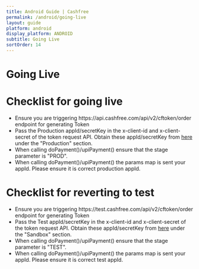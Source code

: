 ```yaml
---
title: Android Guide | Cashfree
permalink: /android/going-live
layout: guide
platform: android
display_platform: ANDROID
subtitle: Going Live
sortOrder: 14
---
```


# Going Live

# Checklist for going live
<ul>
  <li>Ensure you are triggering https://api.cashfree.com/api/v2/cftoken/order endpoint for generating Token </li>
  <li>Pass the Production appId/secretKey in the x-client-id and x-client-secret of the token request API. Obtain these appId/secretKey from <a href="https://merchant.cashfree.com/merchant/pg#api-key">here</a> under the "Production" section.</li>
  <li>When calling doPayment()/upiPayment() ensure that the stage parameter is "PROD".</li>
  <li>When calling doPayment()/upiPayment() the params map is sent your appId. Please ensure it is correct production appId.</li>
</ul>

# Checklist for reverting to test
<ul>
  <li>Ensure you are triggering https://test.cashfree.com/api/v2/cftoken/order endpoint for generating Token </li>
  <li>Pass the Test appId/secretKey in the x-client-id and x-client-secret of the token request API. Obtain these appId/secretKey from <a href="https://merchant.cashfree.com/merchant/pg#api-key">here</a> under the "Sandbox" section.</li>
  <li>When calling doPayment()/upiPayment() ensure that the stage parameter is "TEST".</li>
  <li>When calling doPayment()/upiPayment() the params map is sent your appId. Please ensure it is correct test appId.</li>
</ul>

